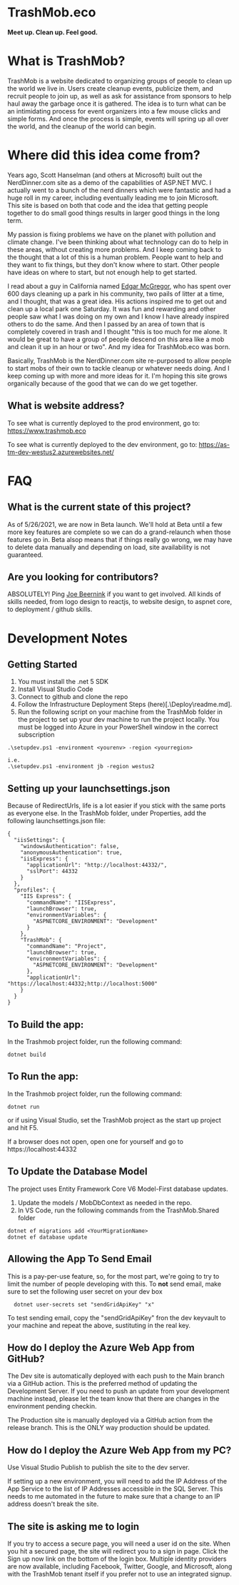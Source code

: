 # TrashMob.eco

**Meet up. Clean up. Feel good.**

# What is TrashMob?
TrashMob is a website dedicated to organizing groups of people to clean up the world we live in. Users create cleanup events, publicize them, and recruit people to join up, as well as ask for assistance from sponsors to help haul away the garbage once it is gathered. The idea is to turn what can be an intimidating process for event organizers into a few mouse clicks and simple forms. And once the process is simple, events will spring up all over the world, and the cleanup of the world can begin.

# Where did this idea come from?
Years ago, Scott Hanselman (and others at Microsoft) built out the NerdDinner.com site as a demo of the capabilities of ASP.NET MVC. I actually went to a bunch of the nerd dinners which were fantastic and had a huge roll in my career, including eventually leading me to join Microsoft. This site is based on both that code and the idea that getting people together to do small good things results in larger good things in the long term.

My passion is fixing problems we have on the planet with pollution and climate change. I've been thinking about what technology can do to help in these areas, without creating more problems. And I keep coming back to the thought that a lot of this is a human problem. People want to help and they want to fix things, but they don't know where to start. Other people have ideas on where to start, but not enough help to get started.
 
I read about a guy in California named [Edgar McGregor](https://twitter.com/edgarrmcgregor), who has spent over 600 days cleaning up a park in his community, two pails of litter at a time, and I thought, that was a great idea. His actions inspired me to get out and clean up a local park one Saturday. It was fun and rewarding and other people saw what I was doing on my own and I know I have already inspired others to do the same. And then I passed by an area of town that is completely covered in trash and I thought "this is too much for me alone. It would be great to have a group of people descend on this area like a mob and clean it up in an hour or two". And my idea for TrashMob.eco was born.
 
Basically, TrashMob is the NerdDinner.com site re-purposed to allow people to start mobs of their own to tackle cleanup or whatever needs doing. And I keep coming up with more and more ideas for it. I'm hoping this site grows organically because of the good that we can do we get together.

## What is website address?

To see what is currently deployed to the prod environment, go to:
https://www.trashmob.eco

To see what is currently deployed to the dev environment, go to:
https://as-tm-dev-westus2.azurewebsites.net/

# FAQ 
## What is the current state of this project?

As of 5/26/2021, we are now in Beta launch. We'll hold at Beta until a few more key features are complete so we can do a grand-relaunch when those features go in. Beta alsop means that if things really go wrong, we may have to delete data manually and depending on load, site availability is not guaranteed.

## Are you looking for contributors?

ABSOLUTELY! Ping [Joe Beernink](https://www.twitter.com/joebeernink) if you want to get involved. All kinds of skills needed, from logo design to reactjs, to website design, to aspnet core, to deployment / github skills.
 
# Development Notes

## Getting Started

1. You must install the .net 5 SDK
1. Install Visual Studio Code
1. Connect to github and clone the repo
1. Follow the Infrastructure Deployment Steps (here)[.\Deploy\readme.md].
1. Run the following script on your machine from the TrashMob folder in the project to set up your dev machine to run the project locally. You must be logged into Azure in your PowerShell window in the correct subscription
```
.\setupdev.ps1 -environment <yourenv> -region <yourregion>

i.e.
.\setupdev.ps1 -environment jb -region westus2

```

## Setting up your launchsettings.json

Because of RedirectUrls, life is a lot easier if you stick with the same ports as everyone else. In the TrashMob folder, under Properties, add the following launchsettings.json file: 

```
{
  "iisSettings": {
    "windowsAuthentication": false,
    "anonymousAuthentication": true,
    "iisExpress": {
      "applicationUrl": "http://localhost:44332/",
      "sslPort": 44332
    }
  },
  "profiles": {
    "IIS Express": {
      "commandName": "IISExpress",
      "launchBrowser": true,
      "environmentVariables": {
        "ASPNETCORE_ENVIRONMENT": "Development"
      }
    },
    "TrashMob": {
      "commandName": "Project",
      "launchBrowser": true,
      "environmentVariables": {
        "ASPNETCORE_ENVIRONMENT": "Development"
      },
      "applicationUrl": "https://localhost:44332;http://localhost:5000"
    }
  }
}

```

## To Build the app:

In the Trashmob project folder, run the following command:
```
dotnet build
```

## To Run the app:

In the Trashmob project folder, run the following command:
```
dotnet run
```

or if using Visual Studio, set the TrashMob project as the start up project and hit F5.

If a browser does not open, open one for yourself and go to https://localhost:44332

## To Update the Database Model
The project uses Entity Framework Core V6 Model-First database updates.

1. Update the models / MobDbContext as needed in the repo.
2. In VS Code, run the following commands from the TrashMob.Shared folder

```
dotnet ef migrations add <YourMigrationName>
dotnet ef database update
```

## Allowing the App To Send Email

This is a pay-per-use feature, so, for the most part, we're going to try to limit the number of people developing with this. To <b>not</b> send email, make sure to set the following user secret on your dev box 
```
  dotnet user-secrets set "sendGridApiKey" "x"
```

To test sending email, copy the "sendGridApiKey" fron the dev keyvault to your machine and repeat the above, sustituting in the real key. 

## How do I deploy the Azure Web App from GitHub?
The Dev site is automatically deployed with each push to the Main branch via a GitHub action. This is the preferred method of updating the Development Server. If you need to push an update from your development machine instead, please let the team know that there are changes in the environment pending checkin.

The Production site is manually deployed via a GitHub action from the release branch. This is the ONLY way production should be updated.

## How do I deploy the Azure Web App from my PC?
Use Visual Studio Publish to publish the site to the dev server.

If setting up a new environment, you will need to add the IP Address of the App Service to the list of IP Addresses accessible in the SQL Server. This needs to me automated in the future to make sure that a change to an IP address doesn't break the site.

## The site is asking me to login
If you try to access a secure page, you will need a user id on the site. When you hit a secured page, the site will redirect you to a sign in page. Click the Sign up now link on the bottom of the login box. Multiple identity providers are now available, including Facebook, Twitter, Google, and Microsoft, along with the TrashMob tenant itself if you prefer not to use an integrated signup.
